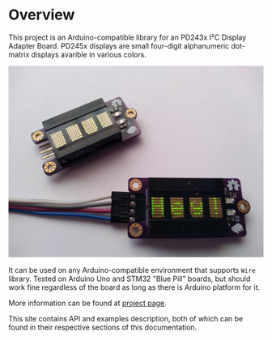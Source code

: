 # Overview

This project is an Arduino-compatible library for an PD243x I²C Display Adapter Board.
PD245x displays are small four-digit alphanumeric dot-matrix displays avarible in various colors.

![Green PD2437 display](img/displays.jpg)

It can be used on any Arduino-compatible environment that supports `Wire`
library. Tested on Arduino Uno and STM32 "Blue Pill" boards, but should work fine
regardless of the board as long as there is Arduino platform for it.

More information can be found at [project page](https://github.com/galjonsfigur/Arduino-DotMatrixLibrary).

This site contains API and examples description, both of which can be found in their respective sections of this documentation.